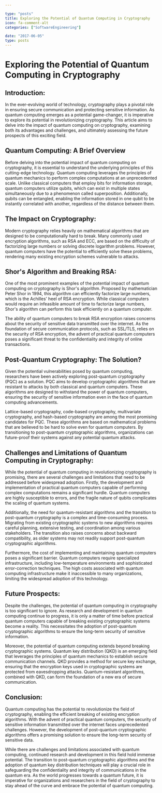 ```yaml
---

type: "posts"
title: Exploring the Potential of Quantum Computing in Cryptography
icon: fa-comment-alt
categories: ["SoftwareEngineering"]

date: "2017-06-05"
type: posts
---
```





# Exploring the Potential of Quantum Computing in Cryptography

## Introduction:

In the ever-evolving world of technology, cryptography plays a pivotal role in ensuring secure communication and protecting sensitive information. As quantum computing emerges as a potential game-changer, it is imperative to explore its potential in revolutionizing cryptography. This article aims to delve into the impact of quantum computing on cryptography, examining both its advantages and challenges, and ultimately assessing the future prospects of this exciting field.

## Quantum Computing: A Brief Overview

Before delving into the potential impact of quantum computing on cryptography, it is essential to understand the underlying principles of this cutting-edge technology. Quantum computing leverages the principles of quantum mechanics to perform complex computations at an unprecedented scale. Unlike classical computers that employ bits for information storage, quantum computers utilize qubits, which can exist in multiple states simultaneously due to a phenomenon called superposition. Additionally, qubits can be entangled, enabling the information stored in one qubit to be instantly correlated with another, regardless of the distance between them.

## The Impact on Cryptography:

Modern cryptography relies heavily on mathematical algorithms that are designed to be computationally hard to break. Many commonly used encryption algorithms, such as RSA and ECC, are based on the difficulty of factorizing large numbers or solving discrete logarithm problems. However, quantum computers have the potential to efficiently solve these problems, rendering many existing encryption schemes vulnerable to attacks.

## Shor's Algorithm and Breaking RSA:

One of the most prominent examples of the potential impact of quantum computing on cryptography is Shor's algorithm. Proposed by mathematician Peter Shor in 1994, this algorithm can efficiently factorize large numbers, which is the Achilles' heel of RSA encryption. While classical computers would require an infeasible amount of time to factorize large numbers, Shor's algorithm can perform this task efficiently on a quantum computer.

The ability of quantum computers to break RSA encryption raises concerns about the security of sensitive data transmitted over the internet. As the foundation of secure communication protocols, such as SSL/TLS, relies on the security of RSA encryption, the advent of practical quantum computers poses a significant threat to the confidentiality and integrity of online transactions.

## Post-Quantum Cryptography: The Solution?

Given the potential vulnerabilities posed by quantum computing, researchers have been actively exploring post-quantum cryptography (PQC) as a solution. PQC aims to develop cryptographic algorithms that are resistant to attacks by both classical and quantum computers. These algorithms are designed to withstand the power of quantum computers, ensuring the security of sensitive information even in the face of quantum computing advancements.

Lattice-based cryptography, code-based cryptography, multivariate cryptography, and hash-based cryptography are among the most promising candidates for PQC. These algorithms are based on mathematical problems that are believed to be hard to solve even for quantum computers. By transitioning to post-quantum cryptographic algorithms, organizations can future-proof their systems against any potential quantum attacks.

## Challenges and Limitations of Quantum Computing in Cryptography:

While the potential of quantum computing in revolutionizing cryptography is promising, there are several challenges and limitations that need to be addressed before widespread adoption. Firstly, the development and implementation of practical quantum computers capable of performing complex computations remains a significant hurdle. Quantum computers are highly susceptible to errors, and the fragile nature of qubits complicates the scaling of quantum systems.

Additionally, the need for quantum-resistant algorithms and the transition to post-quantum cryptography is a complex and time-consuming process. Migrating from existing cryptographic systems to new algorithms requires careful planning, extensive testing, and coordination among various stakeholders. The transition also raises concerns about backward compatibility, as older systems may not readily support post-quantum cryptographic algorithms.

Furthermore, the cost of implementing and maintaining quantum computers poses a significant barrier. Quantum computers require specialized infrastructure, including low-temperature environments and sophisticated error-correction techniques. The high costs associated with quantum computing infrastructure make it inaccessible to many organizations, limiting the widespread adoption of this technology.

## Future Prospects:

Despite the challenges, the potential of quantum computing in cryptography is too significant to ignore. As research and development in quantum computing continue to progress, it is only a matter of time before practical quantum computers capable of breaking existing cryptographic systems become a reality. This necessitates the adoption of post-quantum cryptographic algorithms to ensure the long-term security of sensitive information.

Moreover, the potential of quantum computing extends beyond breaking cryptographic systems. Quantum key distribution (QKD) is an emerging field that leverages the principles of quantum mechanics to establish secure communication channels. QKD provides a method for secure key exchange, ensuring that the encryption keys used in cryptographic systems are protected from eavesdropping attacks. Quantum-resistant algorithms, combined with QKD, can form the foundation of a new era of secure communication.

## Conclusion:

Quantum computing has the potential to revolutionize the field of cryptography, enabling the efficient breaking of existing encryption algorithms. With the advent of practical quantum computers, the security of sensitive information transmitted over the internet faces unprecedented challenges. However, the development of post-quantum cryptographic algorithms offers a promising solution to ensure the long-term security of sensitive data.

While there are challenges and limitations associated with quantum computing, continued research and development in this field hold immense potential. The transition to post-quantum cryptographic algorithms and the adoption of quantum key distribution techniques will play a crucial role in safeguarding the confidentiality and integrity of communications in the quantum era. As the world progresses towards a quantum future, it is imperative for organizations and researchers in the field of cryptography to stay ahead of the curve and embrace the potential of quantum computing.